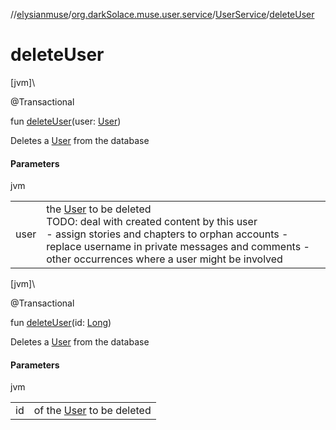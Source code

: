 //[elysianmuse](../../../index.md)/[org.darkSolace.muse.user.service](../index.md)/[UserService](index.md)/[deleteUser](delete-user.md)

# deleteUser

[jvm]\

@Transactional

fun [deleteUser](delete-user.md)(user: [User](../../org.darkSolace.muse.user.model/-user/index.md))

Deletes a [User](../../org.darkSolace.muse.user.model/-user/index.md) from the database

#### Parameters

jvm

| | |
|---|---|
| user | the [User](../../org.darkSolace.muse.user.model/-user/index.md) to be deleted<br>TODO: deal with created content by this user<br>-     assign stories and chapters to orphan accounts -     replace username in private messages and comments -     other occurrences where a user might be involved |

[jvm]\

@Transactional

fun [deleteUser](delete-user.md)(id: [Long](https://kotlinlang.org/api/latest/jvm/stdlib/kotlin/-long/index.html))

Deletes a [User](../../org.darkSolace.muse.user.model/-user/index.md) from the database

#### Parameters

jvm

| | |
|---|---|
| id | of the [User](../../org.darkSolace.muse.user.model/-user/index.md) to be deleted |
